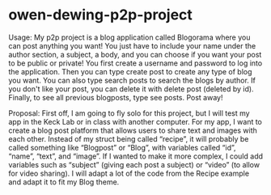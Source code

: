 # owen-dewing-p2p-project
Usage: My p2p project is a blog application called Blogorama where you can post anything you want! You just have to include your name under the author section, a subject, a body, and you can choose if you want your post to be public or private! You first create a username and password to log into the application. Then you can type create post to create any type of blog you want. You can also type search posts to search the blogs by author. If you don't like your post, you can delete it with delete post (deleted by id). Finally, to see all previous blogposts, type see posts. Post away!

Proposal: First off, I am going to fly solo for this project, but I will test my app in the Keck Lab or in class with another computer. For my app, I want to create a blog post platform that allows users to share text and images with each other. Instead of my struct being called “recipe”, it will probably be called something like “Blogpost” or “Blog”, with variables called “id”, “name”, “text”, and “image”. If I wanted to make it more complex, I could add variables such as “subject” (giving each post a subject) or “video” (to allow for video sharing). I will adapt a lot of the code from the Recipe example and adapt it to fit my Blog theme.
